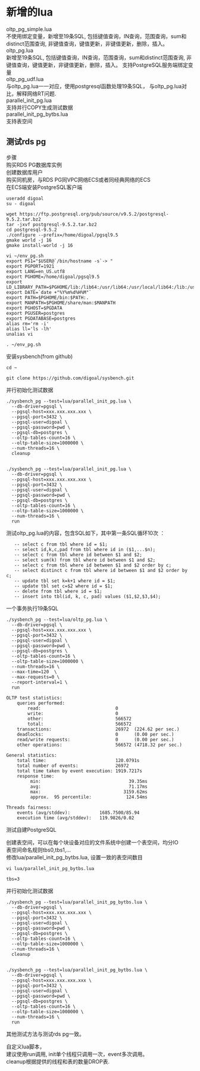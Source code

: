 # 新增的lua

oltp_pg_simple.lua   
    不使用绑定变量，新增至19条SQL, 包括键值查询，IN查询，范围查询，sum和distinct范围查询, 非键值查询，键值更新，非键值更新，删除，插入。    
oltp_pg.lua   
    新增至19条SQL, 包括键值查询，IN查询，范围查询，sum和distinct范围查询, 非键值查询，键值更新，非键值更新，删除，插入。 支持PostgreSQL服务端绑定变量    
oltp_pg_udf.lua   
    与oltp_pg.lua一一对应，使用postgresql函数处理19条SQL， 与oltp_pg.lua对比，解释网络RT问题.    
parallel_init_pg.lua   
    支持并行COPY生成测试数据   
parallel_init_pg_bytbs.lua   
    支持表空间   
 
## 测试rds pg

步骤  
购买RDS PG数据库实例  
创建数据库用户  
购买同机房，与RDS PG同VPC网络ECS或者同经典网络的ECS  
在ECS端安装PostgreSQL客户端  
```
useradd digoal  
su - digoal  

wget https://ftp.postgresql.org/pub/source/v9.5.2/postgresql-9.5.2.tar.bz2  
tar -jxvf postgresql-9.5.2.tar.bz2  
cd postgresql-9.5.2  
./configure --prefix=/home/digoal/pgsql9.5  
gmake world -j 16  
gmake install-world -j 16  

vi ~/env_pg.sh  
export PS1="$USER@`/bin/hostname -s`-> "  
export PGPORT=1921  
export LANG=en_US.utf8  
export PGHOME=/home/digoal/pgsql9.5  
export LD_LIBRARY_PATH=$PGHOME/lib:/lib64:/usr/lib64:/usr/local/lib64:/lib:/usr/lib:/usr/local/lib:$LD_LIBRARY_PATH  
export DATE=`date +"%Y%m%d%H%M"`  
export PATH=$PGHOME/bin:$PATH:.  
export MANPATH=$PGHOME/share/man:$MANPATH  
export PGHOST=$PGDATA  
export PGUSER=postgres  
export PGDATABASE=postgres  
alias rm='rm -i'  
alias ll='ls -lh'  
unalias vi  

. ~/env_pg.sh  
```
安装sysbench(from github)  
```
cd ~  

git clone https://github.com/digoal/sysbench.git  
```

并行初始化测试数据  
```
./sysbench_pg --test=lua/parallel_init_pg.lua \  
  --db-driver=pgsql \  
  --pgsql-host=xxx.xxx.xxx.xxx \  
  --pgsql-port=3432 \  
  --pgsql-user=digoal \  
  --pgsql-password=pwd \  
  --pgsql-db=postgres \  
  --oltp-tables-count=16 \  
  --oltp-table-size=1000000 \  
  --num-threads=16 \  
  cleanup  


./sysbench_pg --test=lua/parallel_init_pg.lua \  
  --db-driver=pgsql \  
  --pgsql-host=xxx.xxx.xxx.xxx \  
  --pgsql-port=3432 \  
  --pgsql-user=digoal \  
  --pgsql-password=pwd \  
  --pgsql-db=postgres \  
  --oltp-tables-count=16 \  
  --oltp-table-size=1000000 \  
  --num-threads=16 \  
  run  
```
测试oltp_pg.lua的内容，包含SQL如下，其中第一条SQL循环10次 ：  
```
   -- select c from tbl where id = $1;  
   -- select id,k,c,pad from tbl where id in ($1,...$n);  
   -- select c from tbl where id between $1 and $2;  
   -- select sum(k) from tbl where id between $1 and $2;  
   -- select c from tbl where id between $1 and $2 order by c;  
   -- select distinct c from tbl where id between $1 and $2 order by c;  
   -- update tbl set k=k+1 where id = $1;  
   -- update tbl set c=$2 where id = $1;  
   -- delete from tbl where id = $1;  
   -- insert into tbl(id, k, c, pad) values ($1,$2,$3,$4);  
```
一个事务执行19条SQL  
```
./sysbench_pg --test=lua/oltp_pg.lua \  
  --db-driver=pgsql \  
  --pgsql-host=xxx.xxx.xxx.xxx \  
  --pgsql-port=3432 \  
  --pgsql-user=digoal \  
  --pgsql-password=pwd \  
  --pgsql-db=postgres \  
  --oltp-tables-count=16 \  
  --oltp-table-size=1000000 \  
  --num-threads=16 \  
  --max-time=120  \  
  --max-requests=0 \  
  --report-interval=1 \  
  run  

OLTP test statistics:  
    queries performed:  
        read:                            0  
        write:                           0  
        other:                           566572  
        total:                           566572  
    transactions:                        26972  (224.62 per sec.)  
    deadlocks:                           0      (0.00 per sec.)  
    read/write requests:                 0      (0.00 per sec.)  
    other operations:                    566572 (4718.32 per sec.)  

General statistics:  
    total time:                          120.0791s  
    total number of events:              26972  
    total time taken by event execution: 1919.7217s  
    response time:  
         min:                                 39.35ms  
         avg:                                 71.17ms  
         max:                               3159.62ms  
         approx.  95 percentile:             124.54ms  

Threads fairness:  
    events (avg/stddev):           1685.7500/85.94  
    execution time (avg/stddev):   119.9826/0.02  
```
测试自建PostgreSQL  

创建表空间，可以在每个块设备对应的文件系统中创建一个表空间，均分IO  
表空间命名规则tbs0,tbs1,...  
修改lua/parallel_init_pg_bytbs.lua, 设置一致的表空间数目  
```
vi lua/parallel_init_pg_bytbs.lua  

tbs=3  
```
并行初始化测试数据  
```
./sysbench_pg --test=lua/parallel_init_pg_bytbs.lua \  
  --db-driver=pgsql \  
  --pgsql-host=xxx.xxx.xxx.xxx \  
  --pgsql-port=3432 \  
  --pgsql-user=digoal \  
  --pgsql-password=pwd \  
  --pgsql-db=postgres \  
  --oltp-tables-count=16 \  
  --oltp-table-size=1000000 \  
  --num-threads=16 \  
  cleanup  


./sysbench_pg --test=lua/parallel_init_pg_bytbs.lua \  
  --db-driver=pgsql \  
  --pgsql-host=xxx.xxx.xxx.xxx \  
  --pgsql-port=3432 \  
  --pgsql-user=digoal \  
  --pgsql-password=pwd \  
  --pgsql-db=postgres \  
  --oltp-tables-count=16 \  
  --oltp-table-size=1000000 \  
  --num-threads=16 \  
  run  
```
其他测试方法与测试rds pg一致。  

自定义lua脚本，  
建议使用run调用, init单个线程只调用一次，event多次调用。  
cleanup根据提供的线程和表的数量DROP表.  

